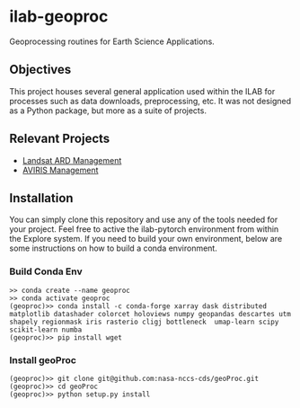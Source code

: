 # ilab-geoproc

Geoprocessing routines for Earth Science Applications.

## Objectives

This project houses several general application used within the ILAB for
processes such as data downloads, preprocessing, etc. It was not designed
as a Python package, but more as a suite of projects.

## Relevant Projects

- [Landsat ARD Management](https://github.com/nasa-nccs-hpda/ilab-geoproc/tree/main/ilab_geoproc/landsat)
- [AVIRIS Management](https://github.com/nasa-nccs-hpda/ilab-geoproc/tree/main/ilab_geoproc/aviris)

## Installation

You can simply clone this repository and use any of the tools needed for your
project. Feel free to active the ilab-pytorch environment from within the Explore
system. If you need to build your own environment, below are some instructions
on how to build a conda environment.

### Build Conda Env

```
>> conda create --name geoproc
>> conda activate geoproc
(geoproc)>> conda install -c conda-forge xarray dask distributed matplotlib datashader colorcet holoviews numpy geopandas descartes utm shapely regionmask iris rasterio cligj bottleneck  umap-learn scipy scikit-learn numba 
(geoproc)>> pip install wget

```

### Install geoProc

```
(geoproc)>> git clone git@github.com:nasa-nccs-cds/geoProc.git
(geoproc)>> cd geoProc
(geoproc)>> python setup.py install
```
